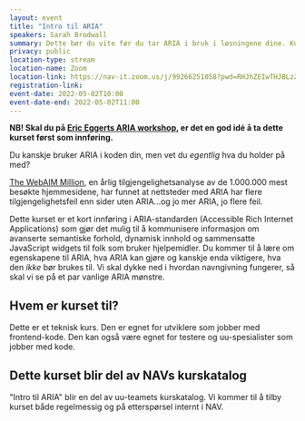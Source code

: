 ```yaml
---
layout: event
title: "Intro til ARIA"
speakers: Sarah Brodwall
summary: Dette bør du vite før du tar ARIA i bruk i løsningene dine. Kurset er del av NAVs interne kurskatalog.
privacy: public
location-type: stream
location-name: Zoom
location-link: https://nav-it.zoom.us/j/99266251058?pwd=RHJhZEIwTHJBLzZUcUJJSFN4a2pDdz09
registration-link: 
event-date: 2022-05-02T10:00
event-date-end: 2022-05-02T11:00
---
```

**NB! Skal du på [Eric Eggerts ARIA workshop](aria-workshop.html), er det en god idé å ta dette kurset først som innføring.**

Du kanskje bruker ARIA i koden din, men vet du _egentlig_ hva du holder på med?

[The WebAIM Million](https://webaim.org/projects/million/), en årlig tilgjengelighetsanalyse av de 1.000.000 mest besøkte hjemmesidene, har funnet at nettsteder med ARIA har flere tilgjengelighetsfeil enn sider uten ARIA...og jo mer ARIA, jo flere feil.  

Dette kurset er et kort innføring i ARIA-standarden (Accessible Rich Internet Applications) som gjør det mulig til å kommunisere informasjon om avanserte semantiske forhold, dynamisk innhold og sammensatte JavaScript widgets til folk som bruker hjelpemidler.  Du kommer til å lære om egenskapene til ARIA, hva ARIA kan gjøre og kanskje enda viktigere, hva den _ikke_ bør brukes til.  Vi skal dykke ned i hvordan navngivning fungerer, så skal vi se på et par vanlige ARIA mønstre.

## Hvem er kurset til?
Dette er et teknisk kurs.  Den er egnet for utviklere som jobber med frontend-kode.  Den kan også være egnet for testere og uu-spesialister som jobber med kode. 


## Dette kurset blir del av NAVs kurskatalog
"Intro til ARIA" blir en del av uu-teamets kurskatalog.  Vi kommer til å tilby kurset både regelmessig og på etterspørsel internt i NAV.  
